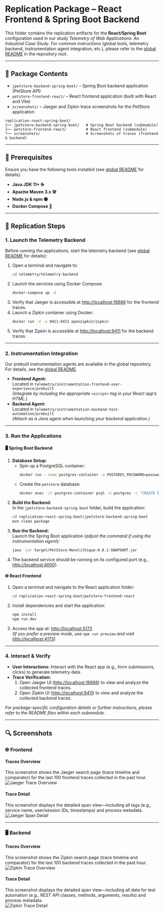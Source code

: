 # Replication Package – React Frontend & Spring Boot Backend  
This folder contains the replication artifacts for the **React/Spring Boot** configuration used in our study *Telemetry of Web Applications: An Industrial Case Study*. For common instructions (global tools, telemetry backend, instrumentation agent integration, etc.), please refer to the [global README](../README.md) in the repository root.

---

## 📂 Package Contents  
- `jpetstore-backend-spring-boot/` – Spring Boot backend application (PetStore API)  
- `petstore-frontend-react/` – React frontend application (built with React and Vite)  
- `screenshots/` – Jaeger and Zipkin trace screenshots for the PetStore application  

```plaintext
replication-react-spring-boot/
├── jpetstore-backend-spring-boot/   # Spring Boot backend (submodule)
├── petstore-frontend-react/         # React frontend (submodule)
└── screenshots/                     # Screenshots of traces (frontend & backend)
```

---

## 🔧 Prerequisites  
Ensure you have the following tools installed (see [global README](../README.md#️-common-tools) for details):
- **Java JDK 11+ ☕**
- **Apache Maven 3.x 🛠️**
- **Node.js & npm 🟢**
- **Docker Compose 🐳**

---

## 🚀 Replication Steps
### 1. Launch the Telemetry Backend  
Before running the applications, start the telemetry backend (see [global README](../README.md#-global-replication-steps) for details):

1. Open a terminal and navigate to:
   ```sh
   cd telemetry/telemetry-backend
   ```
2. Launch the services using Docker Compose:
   ```sh
   docker-compose up -d
   ```
3. Verify that Jaeger is accessible at [http://localhost:16686](http://localhost:16686) for the frontend traces.
4. Launch a Zipkin container using Docker:
   ```sh
   docker run -d -p 9411:9411 openzipkin/zipkin
   ```
5. Verify that Zipkin is accessible at [http://localhost:9411](http://localhost:9411) for the backend traces.

---

### 2. Instrumentation Integration  
Our prebuilt instrumentation agents are available in the global repository. For details, see the [global README](../README.md#2-use-the-prebuilt-instrumentation-agents).
- **Frontend Agent:**  
  Located in `telemetry/instrumentation-frontend-user-experience/prebuilt`  
  *(Integrate by including the appropriate `<script>` tag in your React app’s HTML.)*
- **Backend Agent:**  
  Located in `telemetry/instrumentation-backend-test-automation/prebuilt`  
  *(Attach as a Java agent when launching your backend application.)*

---

### 3. Run the Applications
#### 🖥️ Spring Boot Backend
1. **Database Setup:**  
   - Spin up a PostgreSQL container:
     ```sh
     docker run --name postgres-container -e POSTGRES_PASSWORD=password -p 5432:5432 -d postgres:latest
     ```
   - Create the `petstore` database:
     ```sh
     docker exec -it postgres-container psql -U postgres -c "CREATE DATABASE petstore;"
     ```
2. **Build the Backend:**  
   In the `jpetstore-backend-spring-boot` folder, build the application:
   ```sh
   cd replication-react-spring-boot/jpetstore-backend-spring-boot
   mvn clean package
   ```
3. **Run the Backend:**  
   Launch the Spring Boot application (*adjust the command if using the instrumentation agent*):
   ```sh
   java -jar target/PetStore-Monolithique-0.0.1-SNAPSHOT.jar
   ```
4. The backend service should be running on its configured port (e.g., [http://localhost:4000](http://localhost:4000)).

#### 🌐 React Frontend
1. Open a terminal and navigate to the React application folder:
   ```sh
   cd replication-react-spring-boot/petstore-frontend-react
   ```
2. Install dependencies and start the application:
   ```sh
   npm install
   npm run dev
   ```
3. Access the app at: [http://localhost:5173](http://localhost:5173)  
   *(If you prefer a preview mode, use `npm run preview` and visit [http://localhost:4173](http://localhost:4173)).*

---

### 4. Interact & Verify
- **User Interactions:** Interact with the React app (e.g., form submissions, clicks) to generate telemetry data.
- **Trace Verification:**
   1. Open Jaeger UI ([http://localhost:16686](http://localhost:16686)) to view and analyze the collected frontend traces.
   2. Open Zipkin UI ([http://localhost:9411](http://localhost:9411)) to view and analyze the collected backend traces.

*For package-specific configuration details or further instructions, please refer to the README files within each submodule.*

---

## 🔍 Screenshots
### 🌐 Frontend  
#### Traces Overview  
This screenshot shows the Jaeger search page (trace timeline and comparator) for the last 100 frontend traces collected in the past hour.  
![Jaeger Trace Overview](screenshots/jaeger/traces-overview.png)

#### Trace Detail  
This screenshot displays the detailed span view—including all tags (e.g., service name, user/session IDs, timestamps) and process metadata.  
![Jaeger Span Detail](screenshots/jaeger/trace-detail.png)

---

### 🖥️ Backend  
#### Traces Overview  
This screenshot shows the Zipkin search page (trace timeline and comparator) for the last 100 backend traces collected in the past hour.  
![Zipkin Trace Overview](screenshots/zipkin/traces-overview.png)

#### Trace Detail  
This screenshot displays the detailed span view—including all data for test automation (e.g., REST API classes, methods, arguments, results) and process metadata.  
![Zipkin Trace Detail](screenshots/zipkin/trace-detail.png)